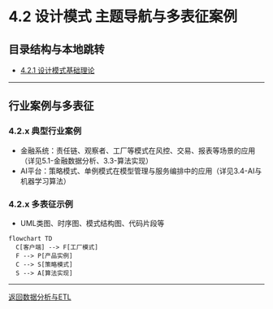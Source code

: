 # 4.2 设计模式 主题导航与多表征案例

## 目录结构与本地跳转

- [4.2.1 设计模式基础理论](./4.2.1-设计模式基础理论.md)

---

## 行业案例与多表征

### 4.2.x 典型行业案例

- 金融系统：责任链、观察者、工厂等模式在风控、交易、报表等场景的应用（详见5.1-金融数据分析、3.3-算法实现）
- AI平台：策略模式、单例模式在模型管理与服务编排中的应用（详见3.4-AI与机器学习算法）

### 4.2.x 多表征示例

- UML类图、时序图、模式结构图、代码片段等

```mermaid
flowchart TD
  C[客户端] --> F[工厂模式]
  F --> P[产品实例]
  C --> S[策略模式]
  S --> A[算法实现]
```

---

[返回数据分析与ETL](../../3-数据模型与算法/3.5-数据分析与ETL/README.md)
